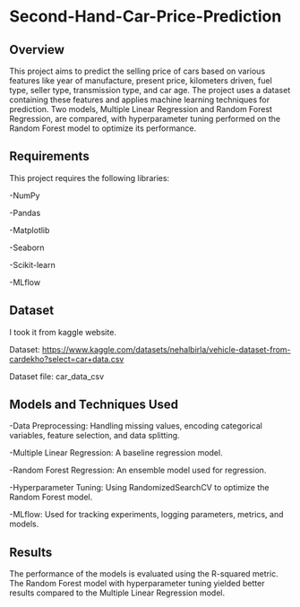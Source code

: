 # Second-Hand-Car-Price-Prediction

## Overview

This project aims to predict the selling price of cars based on various features like year of manufacture, present price, kilometers driven, fuel type, seller type, transmission type, and car age. The project uses a dataset containing these features and applies machine learning techniques for prediction. Two models, Multiple Linear Regression and Random Forest Regression, are compared, with hyperparameter tuning performed on the Random Forest model to optimize its performance.

## Requirements

This project requires the following libraries:

-NumPy

-Pandas

-Matplotlib

-Seaborn

-Scikit-learn

-MLflow

## Dataset

I took it from kaggle website.

Dataset: https://www.kaggle.com/datasets/nehalbirla/vehicle-dataset-from-cardekho?select=car+data.csv

Dataset file: car_data_csv

## Models and Techniques Used

-Data Preprocessing: Handling missing values, encoding categorical variables, feature selection, and data splitting.

-Multiple Linear Regression: A baseline regression model.

-Random Forest Regression: An ensemble model used for regression.

-Hyperparameter Tuning: Using RandomizedSearchCV to optimize the Random Forest model.

-MLflow: Used for tracking experiments, logging parameters, metrics, and models.

## Results

The performance of the models is evaluated using the R-squared metric. The Random Forest model with hyperparameter tuning yielded better results compared to the Multiple Linear Regression model.
